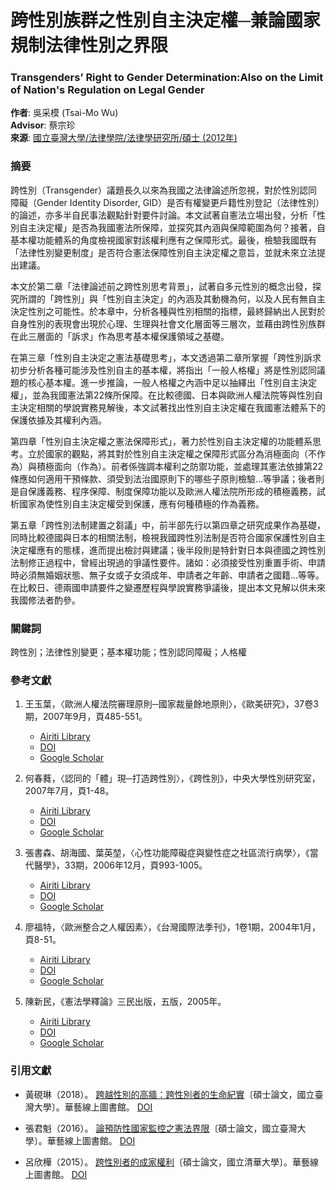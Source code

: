# 跨性別族群之性別自主決定權─兼論國家規制法律性別之界限

### Transgenders’ Right to Gender Determination:Also on the Limit of Nation's Regulation on Legal Gender

**作者**: 吳采模 (Tsai-Mo Wu)  
**Advisor**: 蔡宗珍  
**來源**: [國立臺灣大學/法律學院/法律學研究所/碩士 (2012年)](https://doi.org/10.6342/NTU.2012.01286)  

### 摘要

跨性別（Transgender）議題長久以來為我國之法律論述所忽視，對於性別認同障礙（Gender Identity Disorder, GID）是否有權變更戶籍性別登記（法律性別）的論述，亦多半自民事法觀點針對要件討論。本文試著自憲法立場出發，分析「性別自主決定權」是否為我國憲法所保障，並探究其內涵與保障範圍為何？接著，自基本權功能體系的角度檢視國家對該權利應有之保障形式。最後，檢驗我國既有「法律性別變更制度」是否符合憲法保障性別自主決定權之意旨，並就未來立法提出建議。 

本文於第二章「法律論述前之跨性別思考背景」，試著自多元性別的概念出發，探究所謂的「跨性別」與「性別自主決定」的內涵及其動機為何，以及人民有無自主決定性別之可能性。於本章中，分析各種與性別相關的指標，最終歸納出人民對於自身性別的表現會出現於心理、生理與社會文化層面等三層次，並藉由跨性別族群在此三層面的「訴求」作為思考基本權保護領域之基礎。 

在第三章「性別自主決定之憲法基礎思考」，本文透過第二章所掌握「跨性別訴求初步分析各種可能涉及性別自主的基本權，將指出「一般人格權」將是性別認同議題的核心基本權。進一步推論，一般人格權之內涵中足以抽繹出「性別自主決定權」，並為我國憲法第22條所保障。在比較德國、日本與歐洲人權法院等與性別自主決定相關的學說實務見解後，本文試著找出性別自主決定權在我國憲法體系下的保護依據及其權利內涵。 

第四章「性別自主決定權之憲法保障形式」，著力於性別自主決定權的功能體系思考。立於國家的觀點，將其對於性別自主決定權之保障形式區分為消極面向（不作為）與積極面向（作為）。前者係強調本權利之防禦功能，並處理其憲法依據第22條應如何適用干預條款、須受到法治國原則下的哪些子原則檢驗…等爭議；後者則是自保護義務、程序保障、制度保障功能以及歐洲人權法院所形成的積極義務，試析國家為使性別自主決定權受到保護，應有何種積極的作為義務。 

第五章「跨性別法制建置之芻議」中，前半部先行以第四章之研究成果作為基礎，同時比較德國與日本的相關法制，檢視我國跨性別法制是否符合國家保護性別自主決定權應有的態樣，進而提出檢討與建議；後半段則是特針對日本與德國之跨性別法制修正過程中，曾經出現過的爭議性要件。諸如：必須接受性別重置手術、申請時必須無婚姻狀態、無子女或子女須成年、申請者之年齡、申請者之國籍…等等。在比較日、德兩國申請要件之變遷歷程與學說實務爭議後，提出本文見解以供未來我國修法者酌參。

### 關鍵詞

跨性別；法律性別變更；基本權功能；性別認同障礙；人格權

### 參考文獻

1. 王玉葉，〈歐洲人權法院審理原則─國家裁量餘地原則〉，《歐美研究》，37卷3期，2007年9月，頁485-551。  
   - [Airiti Library](https://www.airitilibrary.com/Article/Detail?DocID=10213058-200709-201408190016-201408190016-485-511)  
   - [DOI](https://doi.org/10.7015%2fJEAS.200709.0485)  
   - [Google Scholar](https://scholar.google.com/scholar?q=2.%e7%8e%8b%e7%8e%89%e8%91%89%ef%bc%8c%e3%80%88%e6%ad%90%e6%b4%b2%e4%ba%ba%e6%ac%8a%e6%b3%95%e9%99%a2%e5%af%a9%e7%90%86%e5%8e%9f%e5%89%87%e2%94%80%e5%9c%8b%e5%ae%b6%e8%a3%81%e9%87%8f%e9%a4%98%e5%9c%b0%e5%8e%9f%e5%89%87%e3%80%89%ef%bc%8c%e3%80%8a%e6%ad%90%e7%be%8e%e7%a0%94%e7%a9%b6%e3%80%8b%ef%bc%8c37%e5%8d%b73%e6%9c%9f%ef%bc%8c2007%e5%b9%b49%e6%9c%88%ef%bc%8c%e9%a0%81485-551%e3%80%82)

2. 何春蕤，〈認同的「體」現─打造跨性別〉，《跨性別》，中央大學性別研究室，2007年7月，頁1-48。  
   - [Airiti Library](https://www.airitilibrary.com/Article/Detail?DocID=10219528-200206-x-46-1-43-a)  
   - [DOI](https://doi.org/10.29816%2fTARQSS.200206.0001)  
   - [Google Scholar](https://scholar.google.com/scholar?q=7.%e4%bd%95%e6%98%a5%e8%95%a4%ef%bc%8c%e3%80%88%e8%aa%8d%e5%90%8c%e7%9a%84%e3%80%8c%e9%ab%94%e3%80%8d%e7%8f%be%e2%94%80%e6%89%93%e9%80%a0%e8%b7%a8%e6%80%a7%e5%88%a5%e3%80%89%ef%bc%8c%e3%80%8a%e8%b7%a8%e6%80%a7%e5%88%a5%e3%80%8b%ef%bc%8c%e4%b8%ad%e5%a4%ae%e5%a4%a7%e5%ad%b8%e6%80%a7%ef%bf%bd%e5%88%a5%e7%a0%94%e7%a9%b6%e5%ae%a4%ef%bc%8c2007%e5%b9%b47%e6%9c%88%ef%bc%8c%e9%a0%811-48%e3%80%82)

3. 張書森、胡海國、葉英堃，〈心性功能障礙症與變性症之社區流行病學〉，《當代醫學》，33期，2006年12月，頁993-1005。  
   - [Airiti Library](https://www.airitilibrary.com/Article/Detail?DocID=18164749-200612-201208310008-201208310008-993-1005)  
   - [DOI](https://doi.org/10.29941%2fMT.200612.0012)  
   - [Google Scholar](https://scholar.google.com/scholar?q=23.%e5%bc%b5%e6%9b%b8%e6%a3%ae%e3%80%81%e8%83%a1%e6%b5%b7%e5%9c%8b%e3%80%81%e8%91%89%e8%8b%b1%e5%a0%83%ef%bc%8c%e3%80%88%e5%bf%83%e6%80%a7%e5%8a%9f%e8%83%bd%e9%9a%9c%e7%a4%99%e7%97%87%e8%88%87%e8%ae%8a%e6%80%a7%e7%97%87%e4%b9%8b%e7%a4%be%e5%8d%80%e6%b5%81%e8%a1%8c%e7%97%85%e5%ad%b8%e3%80%89%ef%bc%8c%e3%80%8a%e7%95%b6%e4%bb%a3%e9%86%ab%e5%ad%b8%e3%80%8b%ef%bc%8c33%e6%9c%9f%ef%bc%8c2006%e5%b9%b412%e6%9c%88%ef%bc%8c%e9%a0%81993-1005%e3%80%82)

4. 廖福特，〈歐洲整合之人權因素〉，《台灣國際法季刊》，1卷1期，2004年1月，頁8-51。  
   - [Airiti Library](https://www.airitilibrary.com/Article/Detail?DocID=18184185-200401-1-1-8-51-a)  
   - [DOI](https://doi.org/10.29799%2fTILQ.200401.0002)  
   - [Google Scholar](https://scholar.google.com/scholar?q=36.%e5%bb%96%e7%a6%8f%e7%89%b9%ef%bc%8c%e3%80%88%e6%ad%90%e6%b4%b2%e6%95%b4%e5%90%88%e4%b9%8b%e4%ba%ba%e6%ac%8a%e5%9b%a0%e7%b4%a0%e3%80%89%ef%bc%8c%e3%80%8a%e5%8f%b0%e7%81%a3%e5%9c%8b%e9%9a%9b%e6%b3%95%e5%ad%a6%e5%ad%b8%e9%87%8c%e3%80%8b%ef%bc%8c1%e5%8d%b71%e6%9c%9f%ef%bc%8c2004%e5%b9%b41%e6%9c%88%ef%bc%8c%e9%a0%818-51%e3%80%82)

5. 陳新民，《憲法學釋論》三民出版，五版，2005年。  
   - [Airiti Library](https://www.airitilibrary.com/Article/Detail?DocID=a0000019-200310-x-289-105-110-a)  
   - [DOI](https://doi.org/10.7030%2fTBJ.200310.0105)  
   - [Google Scholar](https://scholar.google.com/scholar?q=9.%e9%99%b3%e6%96%b0%e6%b0%91%ef%bc%8c%e3%80%8a%e6%86%b2%e6%b3%95%e5%ad%b8%e9%87%8c%e8%ab%96%e3%80%8b%e4%b8%89%e6%b0%91%e5%87%ba%e7%89%88%ef%bc%8c%e4%ba%94%e7%89%88%ef%bc%8c2005%e5%b9%b4%e3%80%82)

### 引用文獻

- 黃硯琳（2018）。 [跨越性別的高牆：跨性別者的生命紀實](https://www.airitilibrary.com/Article/Detail?DocID=U0001-2502201813155800)〔碩士論文，國立臺灣大學〕。華藝線上圖書館。 [DOI](https://doi.org/10.6342/NTU201800666)

- 張君魁（2016）。 [論預防性國家監控之憲法界限](https://www.airitilibrary.com/Article/Detail?DocID=U0001-3001201613312000)〔碩士論文，國立臺灣大學〕。華藝線上圖書館。 [DOI](https://doi.org/10.6342/NTU201610480)

- 呂欣樺（2015）。 [跨性別者的成家權利](https://www.airitilibrary.com/Article/Detail?DocID=U0016-0312201510292665)〔碩士論文，國立清華大學〕。華藝線上圖書館。 [DOI](https://doi.org/10.6342/NTU201800666)